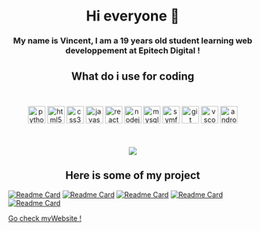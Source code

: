 <h1 align="center">Hi everyone 👋 </h1>

<h3 align="center">My name is Vincent, I am a 19 years old student learning web developpement at Epitech Digital ! </3>

<br />

<h2 align="center">What do i use for coding </h2>

<br />

<p align="center">
<img src="https://user-images.githubusercontent.com/59575502/127426759-a687aa90-d647-46c9-86f7-c8e948f8095e.png" alt="python" width="35" height="35" />
<img src="https://user-images.githubusercontent.com/59575502/127426309-0b2bbd98-9756-4798-ad10-f60da4a4d5fb.png" alt="html5" width="35" height="35" />
<img src="https://user-images.githubusercontent.com/59575502/127426315-abe01b56-a385-455d-9caf-40bc7022a3d3.png" alt="css3" width="35" height="35" />
<img src="https://user-images.githubusercontent.com/59575502/127426312-4a7a6d79-4b40-4b06-8c94-824ea3e8410e.png" alt="javascript" width="35" height="35" />
<img src="https://user-images.githubusercontent.com/59575502/127428633-1f18254b-97f9-4358-aec4-3143874035f8.png" alt="react" width="35" height="35" />
<img src="https://user-images.githubusercontent.com/59575502/127428631-5ab21a62-ac89-4919-9408-724df88ab245.png" alt="nodejs" width="35" height="35" />
<img src="https://user-images.githubusercontent.com/59575502/127428630-7563c6a0-4ce4-4b21-9473-b7c2b149f3c4.png" alt="mysql" width="35" height="35" />
<img src="https://camo.githubusercontent.com/57f131fe7f9b74e5cbf2be09019d7098219a8a0e47d8a67063f6f08d14710053/68747470733a2f2f662e636c6f75642e6769746875622e636f6d2f6173736574732f313932323533392f313530363538342f34386436636232342d343933362d313165332d383337392d3235383163303562663331302e706e67" alt="symfony" width="35" height="35" />
<img src="https://user-images.githubusercontent.com/59575502/127427975-18b027b4-dc7f-4616-b9b4-42019b54e8db.png" alt="git" width="35" height="35" />
<img src="https://user-images.githubusercontent.com/59575502/127427980-4b5ba4cf-daee-474f-a500-872181ccc470.png" alt="vscode" width="35" height="35" />
<img src="https://user-images.githubusercontent.com/59575502/127427342-0ff4c732-b5dd-4f67-b4d3-e6cc3d9d7f72.png" alt="android" width="35" height="35" />
</p>
<br />
<p align="center">
<img src="https://github-readme-stats.vercel.app/api/top-langs/?username=nakatox&layout=compact&show_icons=true&theme=dracula" />
</p>
<h2 align="center">Here is some of my project</h2>

[![Readme Card](https://github-readme-stats.vercel.app/api/pin/?username=nakatox&repo=django-habits&show_icons=true&theme=dracula)](https://github.com/nakatox/django-habits)
[![Readme Card](https://github-readme-stats.vercel.app/api/pin/?username=nakatox&repo=front-neocial&show_icons=true&theme=dracula)](https://github.com/nakatox/front-neocial)
[![Readme Card](https://github-readme-stats.vercel.app/api/pin/?username=nakatox&repo=server-node-neocial&show_icons=true&theme=dracula)](https://github.com/nakatox/server-node-neocial)
[![Readme Card](https://github-readme-stats.vercel.app/api/pin/?username=nakatox&repo=wallpaper-creator&show_icons=true&theme=dracula)](https://github.com/nakatox/wallpaper-creator)
[![Readme Card](https://github-readme-stats.vercel.app/api/pin/?username=nakatox&repo=tutube-ultime&show_icons=true&theme=dracula)](https://github.com/nakatox/tutube-ultime)


<a tex-align="center" href="https://vincent-loron.com">Go check myWebsite !</a>

<!--
**Nakatox/Nakatox** is a ✨ _special_ ✨ repository because its `README.md` (this file) appears on your GitHub profile.

Here are some ideas to get you started:

- 🔭 I’m currently working on ...
- 🌱 I’m currently learning ...
- 👯 I’m looking to collaborate on ...
- 🤔 I’m looking for help with ...
- 💬 Ask me about ...
- 📫 How to reach me: ...
- 😄 Pronouns: ...
- ⚡ Fun fact: ...
-->
